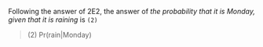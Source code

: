 Following the answer of 2E2, the answer of _the probability that it is Monday, given that it is raining_ is `(2)`

> (2) Pr(rain|Monday)
